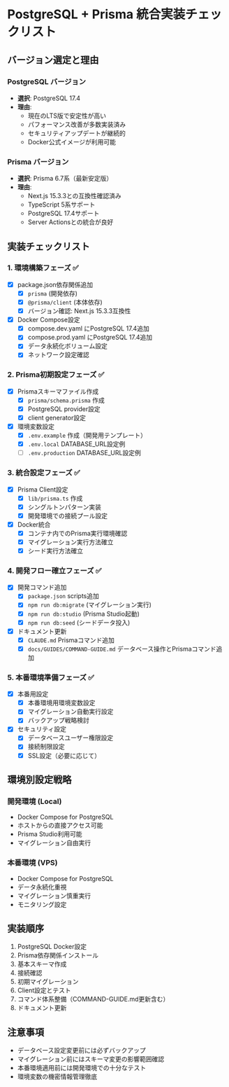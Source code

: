 # PostgreSQL + Prisma 統合実装チェックリスト

## バージョン選定と理由

### PostgreSQL バージョン
- **選択**: PostgreSQL 17.4
- **理由**: 
  - 現在のLTS版で安定性が高い
  - パフォーマンス改善が多数実装済み
  - セキュリティアップデートが継続的
  - Docker公式イメージが利用可能

### Prisma バージョン
- **選択**: Prisma 6.7系（最新安定版）
- **理由**:
  - Next.js 15.3.3との互換性確認済み
  - TypeScript 5系サポート
  - PostgreSQL 17.4サポート
  - Server Actionsとの統合が良好

## 実装チェックリスト

### 1. 環境構築フェーズ ✅
- [x] package.json依存関係追加
  - [x] `prisma` (開発依存)
  - [x] `@prisma/client` (本体依存)
  - [x] バージョン確認: Next.js 15.3.3互換性
- [x] Docker Compose設定
  - [x] compose.dev.yaml にPostgreSQL 17.4追加
  - [x] compose.prod.yaml にPostgreSQL 17.4追加
  - [x] データ永続化ボリューム設定
  - [x] ネットワーク設定確認

### 2. Prisma初期設定フェーズ ✅
- [x] Prismaスキーマファイル作成
  - [x] `prisma/schema.prisma` 作成
  - [x] PostgreSQL provider設定
  - [x] client generator設定
- [x] 環境変数設定
  - [x] `.env.example` 作成（開発用テンプレート）
  - [x] `.env.local` DATABASE_URL設定例
  - [ ] `.env.production` DATABASE_URL設定例

### 3. 統合設定フェーズ ✅
- [x] Prisma Client設定
  - [x] `lib/prisma.ts` 作成
  - [x] シングルトンパターン実装
  - [x] 開発環境での接続プール設定
- [x] Docker統合
  - [x] コンテナ内でのPrisma実行環境確認
  - [x] マイグレーション実行方法確立
  - [x] シード実行方法確立

### 4. 開発フロー確立フェーズ ✅
- [x] 開発コマンド追加
  - [x] `package.json` scripts追加
  - [x] `npm run db:migrate` (マイグレーション実行)
  - [x] `npm run db:studio` (Prisma Studio起動)
  - [x] `npm run db:seed` (シードデータ投入)
- [x] ドキュメント更新
  - [x] `CLAUDE.md` Prismaコマンド追加
  - [x] `docs/GUIDES/COMMAND-GUIDE.md` データベース操作とPrismaコマンド追加

### 5. 本番環境準備フェーズ ✅
- [x] 本番用設定
  - [x] 本番環境用環境変数設定
  - [x] マイグレーション自動実行設定
  - [x] バックアップ戦略検討
- [x] セキュリティ設定
  - [x] データベースユーザー権限設定
  - [x] 接続制限設定
  - [x] SSL設定（必要に応じて）

## 環境別設定戦略

### 開発環境 (Local)
- Docker Compose for PostgreSQL
- ホストからの直接アクセス可能
- Prisma Studio利用可能
- マイグレーション自由実行

### 本番環境 (VPS)
- Docker Compose for PostgreSQL
- データ永続化重視
- マイグレーション慎重実行
- モニタリング設定

## 実装順序
1. PostgreSQL Docker設定
2. Prisma依存関係インストール
3. 基本スキーマ作成
4. 接続確認
5. 初期マイグレーション
6. Client設定とテスト
7. コマンド体系整備（COMMAND-GUIDE.md更新含む）
8. ドキュメント更新

## 注意事項
- データベース設定変更前には必ずバックアップ
- マイグレーション前にはスキーマ変更の影響範囲確認
- 本番環境適用前には開発環境での十分なテスト
- 環境変数の機密情報管理徹底